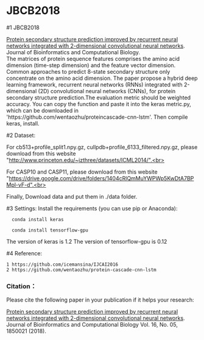 # JBCB2018
#1 JBCB2018 
 <p> <a href="https://www.worldscientific.com/doi/10.1142/S021972001850021X">Protein secondary structure prediction improved by recurrent neural networks integrated with 2-dimensional convolutional neural networks</a>. Journal of Bioinformatics and Computational Biology.
 <br>
The matrices of protein sequence features comprises the amino acid dimension (time-step dimension) and the feature
vector dimension. Common approaches to predict 8-state secondary structure only concentrate on the amino acid dimension. The
paper propose a hybrid deep learning framework, recurrent neural networks (RNNs) integrated with 2-dimensional (2D)
convolutional neural networks (CNNs), for protein secondary structure prediction.The evaluation metric should be weighted accuracy. You can copy the function and paste it into the keras metric.py, which can be downloaded in 'https://github.com/wentaozhu/proteincascade-cnn-lstm'. Then compile keras, install. 


#2 Dataset:
         
 For cb513+profile_split1.npy.gz, cullpdb+profile_6133_filtered.npy.gz, please download from this website
 "http://www.princeton.edu/~jzthree/datasets/ICML2014/".<br>
     
 For CASP10 and CASP11, please download from this website
"https://drive.google.com/drive/folders/1404cRlQmMuYWPWp5KwDtA7BPMpl-vF-d".<br>
      
Finally, Download data and put them in ./data folder.


#3 Settings:
      Install the requirements (you can use pip or Anaconda):
      
      conda install keras
      
      conda install tensorflow-gpu
    
  The version of keras is 1.2
  The version of tensorflow-gpu is 0.12
  
#4 Reference:

    1 https://github.com/icemansina/IJCAI2016
    2 https://github.com/wentaozhu/protein-cascade-cnn-lstm

### Citation：
Please cite the following paper in your publication if it helps your research:

<a href="https://www.worldscientific.com/doi/10.1142/S021972001850021X">Protein secondary structure prediction improved by recurrent neural networks integrated with 2-dimensional convolutional neural networks</a>. Journal of Bioinformatics and Computational Biology Vol. 16, No. 05, 1850021 (2018).
